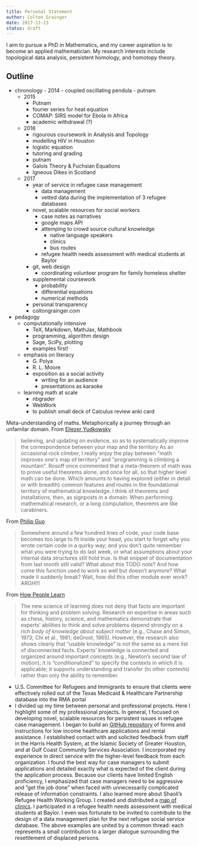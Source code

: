 ```yaml
---
title: Personal Statement
author: Colton Grainger
date: 2017-11-23
status: draft
---
```


I aim to pursue a PhD in Mathematics, and my career aspiration is to become an applied mathematician. My research interests include topological data analysis, persistent homology, and homotopy theory.

## Outline

- chronology
		- 2014
		- coupled oscillating pendula
		- putnam
	- 2015
		- Putnam
		- fourier series for heat equation
		- COMAP: SIRS model for Ebola in Africa
		- academic withdrawal (?)
	- 2016
		- rigourous coursework in Analysis and Topology
		- modelling HIV in Houston
		- logistic equation
		- tutoring and grading 
		- putnam
		- Galois Theory & Fuchsian Equations 
		- Igneous Dikes in Scotland
	- 2017 
		- year of service in refugee case management
			- data management
			- vetted data during the implementation of 3 refugee databases
		- novel, scalable resources for social workers
			- case notes as narratives
			- google maps API
			- attemping to crowd source cultural knowledge
				- native language speakers
				- clinics 
				- bus routes
			- refugee health needs assessment with medical students at Baylor
		- git, web design
			- coordinating volunteer program for family homeless shelter
		- supplemental coursework
			- probability 
			- differential equations
			- numerical methods
		- personal transparency
		- coltongrainger.com
- pedagogy
	- computationally intensive
		- TeX, Markdown, MathJax, Mathbook
		- programming, algorithm design
		- Sage, SciPy, plotting
		- examples first!
	- emphasis on literacy
		- G. Polya
		- R. L. Moore
		- exposition as a social activity
			- writing for an audience
			- presentations as karaoke
	- learning math at scale
		- nbgrader
		- WebWork
		- to publish small deck of Calculus review anki card

Meta-understanding of maths. Metaphorically a journey through an unfamilar domain. From [Eliezer Yudkowsky](http://lesswrong.com/lw/31/what_do_we_mean_by_rationality/)
> believing, and updating on evidence, so as to systematically improve the correspondence between your map and the territory
As an occasional rock climber, I really enjoy the play between "math improves one's map of territory" and "programming is climbing a mountain". Rosoff once commented that a meta-theorem of math was to prove useful theorems alone, and once for all, so that higher level math can be done. Which amounts to having explored (either in detail or with breadth) common features and routes in the foundational territory of mathematical knowledge. I think of theorems and installations, then, as signposts in a domain. When performing mathematical research, or a long computation, theorems are like carabiners.

From [Philip Guo](https://www.oreilly.com/ideas/code-carabiners-essential-protection-tools-for-safe-programming)
> Somewhere around a few hundred lines of code, your code base becomes too large to fit inside your head; you start to forget why you wrote certain code in a quirky way; and you don’t quite remember what you were trying to do last week, or what assumptions about your internal data structures still hold true. Is that snippet of documentation from last month still valid? What about this TODO note? And how come this function used to work so well but doesn’t anymore? What made it suddenly break? Wait, how did this other module ever work? ARGH!!!

From [How People Learn](https://www.colorado.edu/MCDB/LearningBiology/readings/How-people-learn.pdf) 
> The new science of learning does not deny that facts are important for thinking and problem solving. Research on expertise in areas such as chess, history, science, and mathematics demonstrate that experts’ abilities to think and solve problems depend strongly on a *rich body of knowledge about subject matter* (e.g., Chase and Simon, 1973; Chi et al., 1981; deGroot, 1965).  However, the research also shows clearly that “usable knowledge” is not the same as a mere list of disconnected facts. Experts’ knowledge is connected and organized around important concepts (e.g., Newton’s second law of motion); it is “conditionalized” to specify the contexts in which it is applicable; it supports understanding and transfer (to other contexts) rather than only the ability to remember.

- U.S. Committee for Refugees and Immigrants to ensure that clients were effectively rolled out of the Texas Medicaid \& Healthcare Partnership database into the RMA portal
- I divided up my time between personal and professional projects. Here I highlight some of my professional projects. In general, I focused on developing novel, scalable resources for persistent issues in refugee case management. I began to build an [GitHub repository](https://github.com/coltongrainger/ymca-resources) of forms and instructions for low income healthcare applications and rental assistance. I established contact with and solicited feedback from staff in the Harris Health System, at the Islamic Society of Greater Houston, and at Gulf Coast Community Services Association. I incorporated my experience in direct service with the higher-level feedback from each organization. I found the best way for case managers to submit applications and detailed exactly what is expected of the client during the application process. Because our clients have limited English proficiency, I emphasized that case managers need to be aggressive and “get the job done” when faced with unnecessarily complicated release of information constraints. I also learned more about Shaoli’s Refugee Health Working Group. I created and distributed a [map of clinics](https://drive.google.com/open?id=1kk9yn6-4nifHLIf2tGYbW_7PiYo&usp=sharing). I participated in a refugee health needs assessment with medical students at Baylor. I even was fortunate to be invited to contribute to the design of a data management plan for the next refugee social service database. The above examples are united by a common thread: each represents a small contribution to a larger dialogue surrounding the resettlement of displaced persons.
